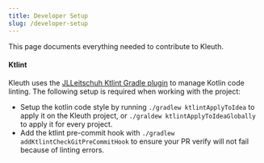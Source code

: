 ```yaml
---
title: Developer Setup
slug: /developer-setup
---
```


This page documents everything needed to contribute to Kleuth.

#### Ktlint
Kleuth uses the [JLLeitschuh Ktlint Gradle plugin](https://github.com/JLLeitschuh/ktlint-gradle) to manage Kotlin code linting.
The following setup is required when working with the project:
- Setup the kotlin code style by running `./gradlew ktlintApplyToIdea` to apply it on the Kleuth project,
  or `./graldew ktlintApplyToIdeaGlobally` to apply it for every project.
- Add the ktlint pre-commit hook with `./gradlew addKtlintCheckGitPreCommitHook`
  to ensure your PR verify will not fail because of linting errors.
